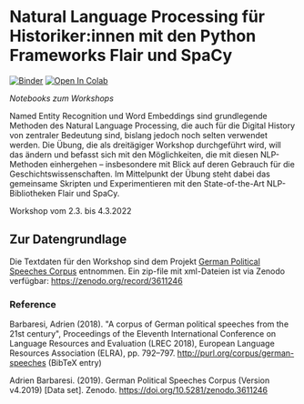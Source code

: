 # Natural Language Processing für Historiker:innen mit den Python Frameworks Flair und SpaCy

[![Binder](https://mybinder.org/badge_logo.svg)](https://mybinder.org/v2/gh/Digital-History-Berlin/workshop-nlp-spacy-flair/HEAD)
[![Open In
Colab](https://colab.research.google.com/assets/colab-badge.svg)](https://colab.research.google.com/github/Digital-History-Berlin/workshop-nlp-spacy-flair)

*Notebooks zum Workshops*

Named Entity Recognition und Word Embeddings sind grundlegende Methoden des Natural Language Processing, die auch für die Digital History von zentraler Bedeutung sind, bislang jedoch noch selten verwendet werden. Die Übung, die als dreitägiger Workshop durchgeführt wird, will das ändern und befasst sich mit den Möglichkeiten, die mit diesen NLP-Methoden einhergehen – insbesondere mit Blick auf deren Gebrauch für die Geschichtswissenschaften. Im Mittelpunkt der Übung steht dabei das gemeinsame Skripten und Experimentieren mit den State-of-the-Art NLP-Bibliotheken Flair und SpaCy. 

Workshop vom 2.3. bis 4.3.2022

## Zur Datengrundlage

Die Textdaten für den Workshop sind dem Projekt [German Political Speeches Corpus](https://politische-reden.eu/) entnommen. Ein zip-file mit xml-Dateien ist via Zenodo verfügbar: https://zenodo.org/record/3611246

### Reference

Barbaresi, Adrien (2018). "A corpus of German political speeches from the 21st century", Proceedings of the Eleventh International Conference on Language Resources and Evaluation (LREC 2018), European Language Resources Association (ELRA), pp. 792–797. http://purl.org/corpus/german-speeches (BibTeX entry)

Adrien Barbaresi. (2019). German Political Speeches Corpus (Version v4.2019) [Data set]. Zenodo. https://doi.org/10.5281/zenodo.3611246
